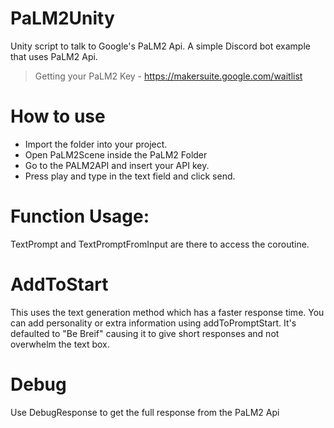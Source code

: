 # PaLM2Unity
Unity script to talk to Google's  PaLM2 Api.
A simple Discord bot example that uses PaLM2 Api.


> Getting your PaLM2 Key - https://makersuite.google.com/waitlist

# How to use

* Import the folder into your project.
* Open PaLM2Scene inside the PaLM2 Folder
* Go to the PALM2API and insert your API key. 
* Press play and type in the text field and click send. 

# Function Usage:

TextPrompt and TextPromptFromInput are there to access the coroutine. 

# AddToStart

This uses the text generation method which has a faster response time. You can add personality or extra information using addToPromptStart. It's defaulted to "Be Breif" causing it to give short responses and not overwhelm the text box. 

# Debug
Use DebugResponse to get the full response from the PaLM2 Api

